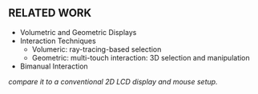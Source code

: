 ## RELATED WORK
* Volumetric and Geometric Displays
* Interaction Techniques
  * Volumeric: ray-tracing-based selection
  * Geometric: multi-touch interaction: 3D selection and manipulation
* Bimanual Interaction

*compare it to a conventional 2D LCD display and mouse setup.*
